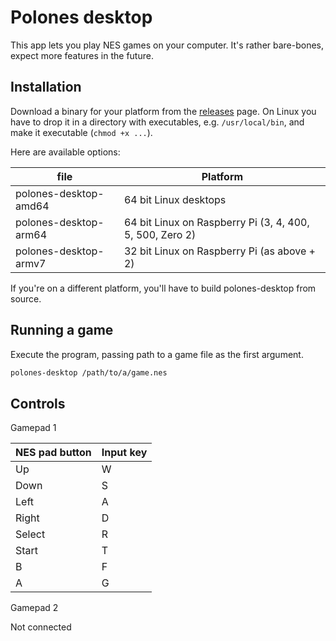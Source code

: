 # Polones desktop

This app lets you play NES games on your computer. It's rather bare-bones, expect more features in the future.

## Installation

Download a binary for your platform from the [releases](https://github.com/prk3/polones/releases) page. On Linux you have to drop it in a directory with executables, e.g. `/usr/local/bin`, and make it executable (`chmod +x ...`).

Here are available options:

| file                  | Platform                                                 |
|-----------------------|----------------------------------------------------------|
| polones-desktop-amd64 | 64 bit Linux desktops                                    |
| polones-desktop-arm64 | 64 bit Linux on Raspberry Pi (3, 4, 400, 5, 500, Zero 2) |
| polones-desktop-armv7 | 32 bit Linux on Raspberry Pi (as above + 2)              |

If you're on a different platform, you'll have to build polones-desktop from source.

## Running a game

Execute the program, passing path to a game file as the first argument.

```sh
polones-desktop /path/to/a/game.nes
```

## Controls

Gamepad 1

| NES pad button | Input key |
|----------------|-----------|
| Up             | W         |
| Down           | S         |
| Left           | A         |
| Right          | D         |
| Select         | R         |
| Start          | T         |
| B              | F         |
| A              | G         |

Gamepad 2

Not connected
